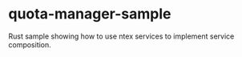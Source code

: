 # quota-manager-sample

Rust sample showing how to use ntex services to implement service composition.
